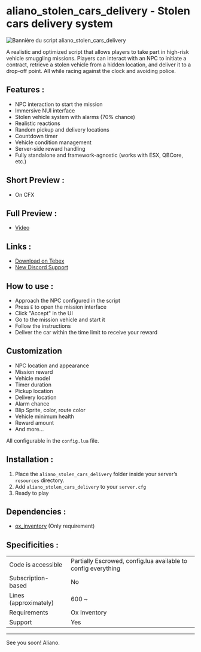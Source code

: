 # aliano_stolen_cars_delivery - Stolen cars delivery system

![Bannière du script aliano_stolen_cars_delivery](https://i.ibb.co/DggRF49V/aliano-stolen-cars-delivery-banner.png)

A realistic and optimized script that allows players to take part in high-risk vehicle smuggling missions. Players can interact with an NPC to initiate a contract, retrieve a stolen vehicle from a hidden location, and deliver it to a drop-off point. All while racing against the clock and avoiding police.

## Features :

- NPC interaction to start the mission
- Immersive NUI interface
- Stolen vehicle system with alarms (70% chance)
- Realistic reactions
- Random pickup and delivery locations
- Countdown timer
- Vehicle condition management
- Server-side reward handling
- Fully standalone and framework-agnostic (works with ESX, QBCore, etc.)

## Short Preview :

- On CFX

## Full Preview :

- [Video](https://www.youtube.com/watch?v=rzu5tJowOFk)

## Links :

- [Download on Tebex](https://anmd-gaming.tebex.io/package/aliano-stolen_cars_delivery_script)
- [New Discord Support](https://discord.gg/ueRmsUXb)

## How to use :

- Approach the NPC configured in the script
- Press `E` to open the mission interface
- Click "Accept" in the UI
- Go to the mission vehicle and start it
- Follow the instructions
- Deliver the car within the time limit to receive your reward

## Customization

- NPC location and appearance
- Mission reward
- Vehicle model
- Timer duration
- Pickup location
- Delivery location
- Alarm chance
- Blip Sprite, color, route color
- Vehicle minimum health
- Reward amount
- And more...

All configurable in the `config.lua` file.

## Installation :

1. Place the `aliano_stolen_cars_delivery` folder inside your server’s `resources` directory.
2. Add `aliano_stolen_cars_delivery` to your `server.cfg`
3. Ready to play

## Dependencies :

- [ox_inventory](https://github.com/overextended/ox_inventory) (Only requirement)

## Specificities :

|                       |                                                               |
| --------------------- | ------------------------------------------------------------- |
| Code is accessible    | Partially Escrowed, config.lua available to config everything |
| Subscription-based    | No                                                            |
| Lines (approximately) | 600 ~                                                         |
| Requirements          | Ox Inventory                                                  |
| Support               | Yes                                                           |

---

See you soon! Aliano.
